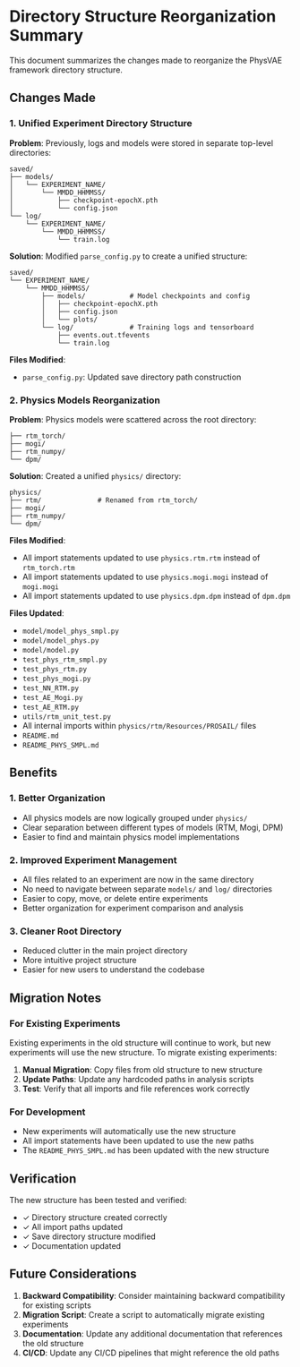 # Directory Structure Reorganization Summary

This document summarizes the changes made to reorganize the PhysVAE framework directory structure.

## Changes Made

### 1. Unified Experiment Directory Structure

**Problem**: Previously, logs and models were stored in separate top-level directories:
```
saved/
├── models/
│   └── EXPERIMENT_NAME/
│       └── MMDD_HHMMSS/
│           ├── checkpoint-epochX.pth
│           └── config.json
└── log/
    └── EXPERIMENT_NAME/
        └── MMDD_HHMMSS/
            └── train.log
```

**Solution**: Modified `parse_config.py` to create a unified structure:
```
saved/
└── EXPERIMENT_NAME/
    └── MMDD_HHMMSS/
        ├── models/           # Model checkpoints and config
        │   ├── checkpoint-epochX.pth
        │   ├── config.json
        │   └── plots/
        └── log/              # Training logs and tensorboard
            ├── events.out.tfevents
            └── train.log
```

**Files Modified**:
- `parse_config.py`: Updated save directory path construction

### 2. Physics Models Reorganization

**Problem**: Physics models were scattered across the root directory:
```
├── rtm_torch/
├── mogi/
├── rtm_numpy/
└── dpm/
```

**Solution**: Created a unified `physics/` directory:
```
physics/
├── rtm/              # Renamed from rtm_torch/
├── mogi/
├── rtm_numpy/
└── dpm/
```

**Files Modified**:
- All import statements updated to use `physics.rtm.rtm` instead of `rtm_torch.rtm`
- All import statements updated to use `physics.mogi.mogi` instead of `mogi.mogi`
- All import statements updated to use `physics.dpm.dpm` instead of `dpm.dpm`

**Files Updated**:
- `model/model_phys_smpl.py`
- `model/model_phys.py`
- `model/model.py`
- `test_phys_rtm_smpl.py`
- `test_phys_rtm.py`
- `test_phys_mogi.py`
- `test_NN_RTM.py`
- `test_AE_Mogi.py`
- `test_AE_RTM.py`
- `utils/rtm_unit_test.py`
- All internal imports within `physics/rtm/Resources/PROSAIL/` files
- `README.md`
- `README_PHYS_SMPL.md`

## Benefits

### 1. Better Organization
- All physics models are now logically grouped under `physics/`
- Clear separation between different types of models (RTM, Mogi, DPM)
- Easier to find and maintain physics model implementations

### 2. Improved Experiment Management
- All files related to an experiment are now in the same directory
- No need to navigate between separate `models/` and `log/` directories
- Easier to copy, move, or delete entire experiments
- Better organization for experiment comparison and analysis

### 3. Cleaner Root Directory
- Reduced clutter in the main project directory
- More intuitive project structure
- Easier for new users to understand the codebase

## Migration Notes

### For Existing Experiments
Existing experiments in the old structure will continue to work, but new experiments will use the new structure. To migrate existing experiments:

1. **Manual Migration**: Copy files from old structure to new structure
2. **Update Paths**: Update any hardcoded paths in analysis scripts
3. **Test**: Verify that all imports and file references work correctly

### For Development
- New experiments will automatically use the new structure
- All import statements have been updated to use the new paths
- The `README_PHYS_SMPL.md` has been updated with the new structure

## Verification

The new structure has been tested and verified:
- ✓ Directory structure created correctly
- ✓ All import paths updated
- ✓ Save directory structure modified
- ✓ Documentation updated

## Future Considerations

1. **Backward Compatibility**: Consider maintaining backward compatibility for existing scripts
2. **Migration Script**: Create a script to automatically migrate existing experiments
3. **Documentation**: Update any additional documentation that references the old structure
4. **CI/CD**: Update any CI/CD pipelines that might reference the old paths
